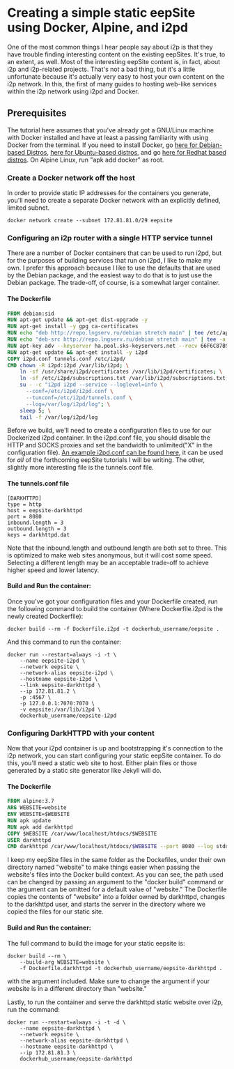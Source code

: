 Creating a simple static eepSite using Docker, Alpine, and i2pd
===============================================================

One of the most common things I hear people say about i2p is that they have
trouble finding interesting content on the existing eepSites. It's true, to an
extent, as well. Most of the interesting eepSite content is, in fact, about i2p
and i2p-related projects. That's not a bad thing, but it's a little unfortunate
because it's actually very easy to host your own content on the i2p network. In
this, the first of many guides to hosting web-like services within the i2p
network using i2pd and Docker.

Prerequisites
-------------

The tutorial here assumes that you've already got a GNU/Linux machine with
Docker installed and have at least a passing familiarity with using Docker from
the terminal. If you need to install Docker, go [here for Debian-based Distros](https://docs.docker.com/install/linux/docker-ce/debian/),
[here for Ubuntu-based distros](https://docs.docker.com/install/linux/docker-ce/ubuntu/),
and go [here for Redhat based distros](https://docs.docker.com/install/linux/docker-ce/fedora/).
On Alpine Linux, run "apk add docker" as root.

### Create a Docker network off the host

In order to provide static IP addresses for the containers you generate, you'll
need to create a separate Docker network with an explicitly defined, limited
subnet.

```
docker network create --subnet 172.81.81.0/29 eepsite
```

### Configuring an i2p router with a single HTTP service tunnel

There are a number of Docker containers that can be used to run i2pd, but for
the purposes of building services that run on i2pd, I like to make my own. I
prefer this approach because I like to use the defaults that are used by the
Debian package, and the easiest way to do that is to just use the Debian
package. The trade-off, of course, is a somewhat larger container.

#### The Dockerfile

```Dockerfile
FROM debian:sid
RUN apt-get update && apt-get dist-upgrade -y
RUN apt-get install -y gpg ca-certificates
RUN echo "deb http://repo.lngserv.ru/debian stretch main" | tee /etc/apt/sources.list.d/i2pd.list
RUN echo "deb-src http://repo.lngserv.ru/debian stretch main" | tee -a /etc/apt/sources.list.d/i2pd.list
RUN apt-key adv --keyserver ha.pool.sks-keyservers.net --recv 66F6C87B98EBCFE2
RUN apt-get update && apt-get install -y i2pd
COPY i2pd.conf tunnels.conf /etc/i2pd/
CMD chown -R i2pd:i2pd /var/lib/i2pd; \
    ln -sf /usr/share/i2pd/certificates /var/lib/i2pd/certificates; \
    ln -sf /etc/i2pd/subscriptions.txt /var/lib/i2pd/subscriptions.txt; \
    su - -c "i2pd i2pd --service --loglevel=info \
      --conf=/etc/i2pd/i2pd.conf \
      --tunconf=/etc/i2pd/tunnels.conf \
      --log=/var/log/i2pd/log"; \
    sleep 5; \
    tail -f /var/log/i2pd/log
```


Before we build, we'll need to create a configuration files to use for our
Dockerized i2pd container. In the i2pd.conf file, you should disable the HTTP
and SOCKS proxies and set the bandwidth to unlimited("X" in the configuration
file). [An example i2pd.conf can be found here](i2pd.conf), it can be used for
*all* of the forthcoming eepSite tutorials I will be writing. The other,
slightly more interesting file is the tunnels.conf file.

#### The tunnels.conf file

```
[DARKHTTPD]
type = http
host = eepsite-darkhttpd
port = 8080
inbound.length = 3
outbound.length = 3
keys = darkhttpd.dat
```

Note that the inbound.length and outbound.length are both set to three. This is
optimized to make web sites anonymous, but it will cost some speed. Selecting
a different length may be an acceptable trade-off to achieve higher speed and
lower latency.

#### Build and Run the container:

Once you've got your configuration files and your Dockerfile created, run the
following command to build the container (Where Dockerfile.i2pd is the newly
created Dockerfile):

```
docker build --rm -f Dockerfile.i2pd -t dockerhub_username/eepsite .
```

And this command to run the container:

```
docker run --restart=always -i -t \
    --name eepsite-i2pd \
    --network eepsite \
    --network-alias eepsite-i2pd \
    --hostname eepsite-i2pd \
    --link eepsite-darkhttpd \
    --ip 172.81.81.2 \
    -p :4567 \
    -p 127.0.0.1:7070:7070 \
    -v eepsite:/var/lib/i2pd \
    dockerhub_username/eepsite-i2pd
```

### Configuring DarkHTTPD with your content

Now that your i2pd container is up and bootstrapping it's connection to the i2p
network, you can start configuring your static eepSite container. To do this,
you'll need a static web site to host. Either plain files or those generated by
a static site generator like Jekyll will do.

#### The Dockerfile

```Dockerfile
FROM alpine:3.7
ARG WEBSITE=website
ENV WEBSITE=$WEBSITE
RUN apk update
RUN apk add darkhttpd
COPY $WEBSITE /car/www/localhost/htdocs/$WEBSITE
USER darkhttpd
CMD darkhttpd /car/www/localhost/htdocs/$WEBSITE --port 8080 --log stdout --no-server-id
```

I keep my eepSite files in the same folder as the Dockefiles, under their own
directory named "website" to make things easier when passing the website's files
into the Docker build context. As you can see, the path used can be changed by
passing an argument to the "docker build" command or the argument can be omitted
for a default value of "website." The Dockerfile copies the contents of
"website" into a folder owned by darkhttpd, changes to the darkhttpd user, and
starts the server in the directory where we copied the files for our static
site.

#### Build and Run the container:

The full command to build the image for your static eepsite is:

```
docker build --rm \
    --build-arg WEBSITE=website \
    -f Dockerfile.darkhttpd -t dockerhub_username/eepsite-darkhttpd .
```

with the argument included. Make sure to change the argument if your website
is in a different directory than "website."

Lastly, to run the container and serve the darkhttpd static website over i2p,
run the command:

```
docker run --restart=always -i -t -d \
    --name eepsite-darkhttpd \
    --network eepsite \
    --network-alias eepsite-darkhttpd \
    --hostname eepsite-darkhttpd \
    --ip 172.81.81.3 \
    dockerhub_username/eepsite-darkhttpd
```
